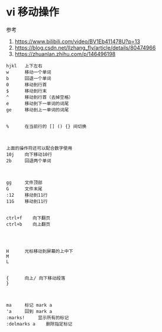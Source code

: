 
# vi 移动操作


参考  
1. https://www.bilibili.com/video/BV1Eb411478U?p=13
2. https://blog.csdn.net/llzhang_fly/article/details/80474966
3. https://zhuanlan.zhihu.com/p/146496198


```
hjkl   上下左右
w      移动一个单词
b      回退一个单词
0      移动到行首
$      移动到行末
^      移动到行首（去掉空格） 
e      移动到下一单词的词尾
ge     移动到上一单词的词尾


%      在当前行的 [] () {} 间切换



上面的操作符还可以配合数字使用
10j    向下移动10行
2b     回退两个单词  



gg     文件顶部
G      文件末尾
:12    移动到11行
11G    移动到11行


ctrl+f    向下翻页     
ctrl+b    向上翻页     




H      光标移动到屏幕的上中下
M
L


{      向上/ 向下移动段落
}



ma     标记 mark a
'a     回到 mark a
:marks!     显示所有的标记
:delmarks a    删除指定标记




```